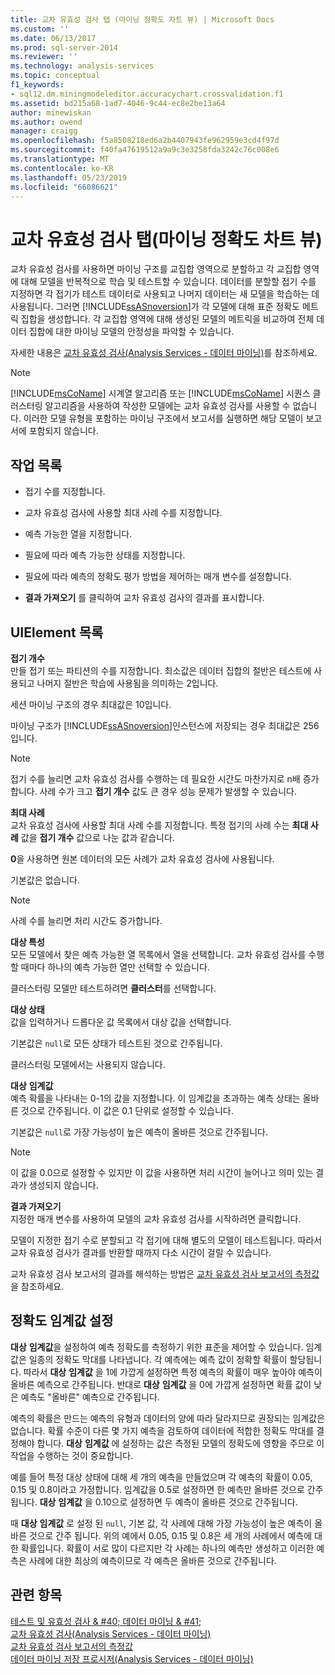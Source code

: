 ```yaml
---
title: 교차 유효성 검사 탭 (마이닝 정확도 차트 뷰) | Microsoft Docs
ms.custom: ''
ms.date: 06/13/2017
ms.prod: sql-server-2014
ms.reviewer: ''
ms.technology: analysis-services
ms.topic: conceptual
f1_keywords:
- sql12.dm.miningmodeleditor.accuracychart.crossvalidation.f1
ms.assetid: bd215a68-1ad7-4046-9c44-ec8e2be13a64
author: minewiskan
ms.author: owend
manager: craigg
ms.openlocfilehash: f5a8508218ed6a2b4407943fe962959e3cd4f97d
ms.sourcegitcommit: f40fa47619512a9a9c3e3258fda3242c76c008e6
ms.translationtype: MT
ms.contentlocale: ko-KR
ms.lasthandoff: 05/23/2019
ms.locfileid: "66086621"
---
```

# <a name="cross-validation-tab-mining-accuracy-chart-view"></a>교차 유효성 검사 탭(마이닝 정확도 차트 뷰)
  교차 유효성 검사를 사용하면 마이닝 구조를 교집합 영역으로 분할하고 각 교집합 영역에 대해 모델을 반복적으로 학습 및 테스트할 수 있습니다. 데이터를 분할할 접기 수를 지정하면 각 접기가 테스트 데이터로 사용되고 나머지 데이터는 새 모델을 학습하는 데 사용됩니다. 그러면 [!INCLUDE[ssASnoversion](../includes/ssasnoversion-md.md)]가 각 모델에 대해 표준 정확도 메트릭 집합을 생성합니다. 각 교집합 영역에 대해 생성된 모델의 메트릭을 비교하여 전체 데이터 집합에 대한 마이닝 모델의 안정성을 파악할 수 있습니다.  
  
 자세한 내용은 [교차 유효성 검사&#40;Analysis Services - 데이터 마이닝&#41;](data-mining/cross-validation-analysis-services-data-mining.md)를 참조하세요.  
  
> [!NOTE]  
>  [!INCLUDE[msCoName](../includes/msconame-md.md)] 시계열 알고리즘 또는 [!INCLUDE[msCoName](../includes/msconame-md.md)] 시퀀스 클러스터링 알고리즘을 사용하여 작성한 모델에는 교차 유효성 검사를 사용할 수 없습니다. 이러한 모델 유형을 포함하는 마이닝 구조에서 보고서를 실행하면 해당 모델이 보고서에 포함되지 않습니다.  
  
## <a name="task-list"></a>작업 목록  
  
-   접기 수를 지정합니다.  
  
-   교차 유효성 검사에 사용할 최대 사례 수를 지정합니다.  
  
-   예측 가능한 열을 지정합니다.  
  
-   필요에 따라 예측 가능한 상태를 지정합니다.  
  
-   필요에 따라 예측의 정확도 평가 방법을 제어하는 매개 변수를 설정합니다.  
  
-   **결과 가져오기** 를 클릭하여 교차 유효성 검사의 결과를 표시합니다.  
  
## <a name="uielement-list"></a>UIElement 목록  
 **접기 개수**  
 만들 접기 또는 파티션의 수를 지정합니다. 최소값은 데이터 집합의 절반은 테스트에 사용되고 나머지 절반은 학습에 사용됨을 의미하는 2입니다.  
  
 세션 마이닝 구조의 경우 최대값은 10입니다.  
  
 마이닝 구조가 [!INCLUDE[ssASnoversion](../includes/ssasnoversion-md.md)]인스턴스에 저장되는 경우 최대값은 256입니다.  
  
> [!NOTE]  
>  접기 수를 늘리면 교차 유효성 검사를 수행하는 데 필요한 시간도 마찬가지로 n배 증가합니다. 사례 수가 크고 **접기 개수** 값도 큰 경우 성능 문제가 발생할 수 있습니다.  
  
 **최대 사례**  
 교차 유효성 검사에 사용할 최대 사례 수를 지정합니다. 특정 접기의 사례 수는 **최대 사례** 값을 **접기 개수** 값으로 나눈 값과 같습니다.  
  
 **0**을 사용하면 원본 데이터의 모든 사례가 교차 유효성 검사에 사용됩니다.  
  
 기본값은 없습니다.  
  
> [!NOTE]  
>  사례 수를 늘리면 처리 시간도 증가합니다.  
  
 **대상 특성**  
 모든 모델에서 찾은 예측 가능한 열 목록에서 열을 선택합니다. 교차 유효성 검사를 수행할 때마다 하나의 예측 가능한 열만 선택할 수 있습니다.  
  
 클러스터링 모델만 테스트하려면 **클러스터**를 선택합니다.  
  
 **대상 상태**  
 값을 입력하거나 드롭다운 값 목록에서 대상 값을 선택합니다.  
  
 기본값은 `null`로 모든 상태가 테스트된 것으로 간주됩니다.  
  
 클러스터링 모델에서는 사용되지 않습니다.  
  
 **대상**  **임계값**  
 예측 확률을 나타내는 0-1의 값을 지정합니다. 이 임계값을 초과하는 예측 상태는 올바른 것으로 간주됩니다. 이 값은 0.1 단위로 설정할 수 있습니다.  
  
 기본값은 `null`로 가장 가능성이 높은 예측이 올바른 것으로 간주됩니다.  
  
> [!NOTE]  
>  이 값을 0.0으로 설정할 수 있지만 이 값을 사용하면 처리 시간이 늘어나고 의미 있는 결과가 생성되지 않습니다.  
  
 **결과 가져오기**  
 지정한 매개 변수를 사용하여 모델의 교차 유효성 검사를 시작하려면 클릭합니다.  
  
 모델이 지정한 접기 수로 분할되고 각 접기에 대해 별도의 모델이 테스트됩니다. 따라서 교차 유효성 검사가 결과를 반환할 때까지 다소 시간이 걸릴 수 있습니다.  
  
 교차 유효성 검사 보고서의 결과를 해석하는 방법은 [교차 유효성 검사 보고서의 측정값](data-mining/measures-in-the-cross-validation-report.md)을 참조하세요.  
  
## <a name="setting-the-accuracy-threshold"></a>정확도 임계값 설정  
  **대상** **임계값**을 설정하여 예측 정확도를 측정하기 위한 표준을 제어할 수 있습니다. 임계값은 일종의 정확도 막대를 나타냅니다. 각 예측에는 예측 값이 정확할 확률이 할당됩니다. 따라서 **대상** **임계값** 을 1에 가깝게 설정하면 특정 예측의 확률이 매우 높아야 예측이 올바른 예측으로 간주됩니다. 반대로 **대상** **임계값** 을 0에 가깝게 설정하면 확률 값이 낮은 예측도 "올바른" 예측으로 간주됩니다.  
  
 예측의 확률은 만드는 예측의 유형과 데이터의 양에 따라 달라지므로 권장되는 임계값은 없습니다. 확률 수준이 다른 몇 가지 예측을 검토하여 데이터에 적합한 정확도 막대를 결정해야 합니다.  **대상** **임계값** 에 설정하는 값은 측정된 모델의 정확도에 영향을 주므로 이 작업을 수행하는 것이 중요합니다.  
  
 예를 들어 특정 대상 상태에 대해 세 개의 예측을 만들었으며 각 예측의 확률이 0.05, 0.15 및 0.8이라고 가정합니다. 임계값을 0.5로 설정하면 한 예측만 올바른 것으로 간주됩니다.  **대상** **임계값** 을 0.10으로 설정하면 두 예측이 올바른 것으로 간주됩니다.  
  
 때 **대상** **임계값** 로 설정 된 `null`, 기본 값, 각 사례에 대해 가장 가능성이 높은 예측이 올바른 것으로 간주 됩니다. 위의 예에서 0.05, 0.15 및 0.8은 세 개의 사례에서 예측에 대한 확률입니다. 확률이 서로 많이 다르지만 각 사례는 하나의 예측만 생성하고 이러한 예측은 사례에 대한 최상의 예측이므로 각 예측은 올바른 것으로 간주됩니다.  
  
## <a name="see-also"></a>관련 항목  
 [테스트 및 유효성 검사 & #40; 데이터 마이닝 & #41;](data-mining/testing-and-validation-data-mining.md)   
 [교차 유효성 검사&#40;Analysis Services - 데이터 마이닝&#41;](data-mining/cross-validation-analysis-services-data-mining.md)   
 [교차 유효성 검사 보고서의 측정값](data-mining/measures-in-the-cross-validation-report.md)   
 [데이터 마이닝 저장 프로시저&#40;Analysis Services - 데이터 마이닝&#41;](/sql/analysis-services/data-mining/data-mining-stored-procedures-analysis-services-data-mining)  
  
  
